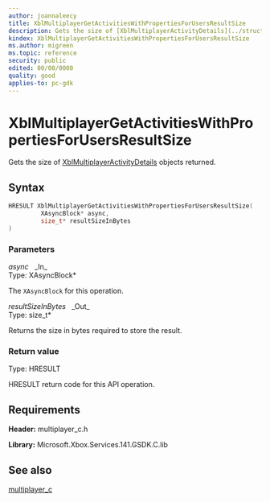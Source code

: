 ```yaml
---
author: joannaleecy
title: XblMultiplayerGetActivitiesWithPropertiesForUsersResultSize
description: Gets the size of [XblMultiplayerActivityDetails](../structs/xblmultiplayeractivitydetails.md) objects returned.
kindex: XblMultiplayerGetActivitiesWithPropertiesForUsersResultSize
ms.author: migreen
ms.topic: reference
security: public
edited: 00/00/0000
quality: good
applies-to: pc-gdk
---
```


# XblMultiplayerGetActivitiesWithPropertiesForUsersResultSize  

Gets the size of [XblMultiplayerActivityDetails](../structs/xblmultiplayeractivitydetails.md) objects returned.  

## Syntax  
  
```cpp
HRESULT XblMultiplayerGetActivitiesWithPropertiesForUsersResultSize(  
         XAsyncBlock* async,  
         size_t* resultSizeInBytes  
)  
```  
  
### Parameters  
  
*async* &nbsp;&nbsp;\_In\_  
Type: XAsyncBlock*  
  
The `XAsyncBlock` for this operation.  
  
*resultSizeInBytes* &nbsp;&nbsp;\_Out\_  
Type: size_t*  
  
Returns the size in bytes required to store the result.  
  
  
### Return value  
Type: HRESULT
  
HRESULT return code for this API operation.
  
## Requirements  
  
**Header:** multiplayer_c.h
  
**Library:** Microsoft.Xbox.Services.141.GSDK.C.lib
  
## See also  
[multiplayer_c](../multiplayer_c_members.md)  
  
  
